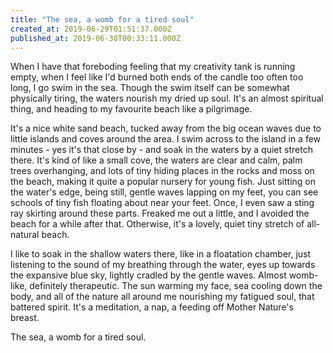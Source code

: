 ```yaml
---
title: "The sea, a womb for a tired soul"
created_at: 2019-06-29T01:51:37.000Z
published_at: 2019-06-30T00:33:11.000Z
---
```

When I have that foreboding feeling that my creativity tank is running empty, when I feel like I'd burned both ends of the candle too often too long, I go swim in the sea. Though the swim itself can be somewhat physically tiring, the waters nourish my dried up soul. It's an almost spiritual thing, and heading to my favourite beach like a pilgrimage. 

  

It's a nice white sand beach, tucked away from the big ocean waves due to little islands and coves around the area. I swim across to the island in a few minutes - yes it's that close by - and soak in the waters by a quiet stretch there. It's kind of like a small cove, the waters are clear and calm, palm trees overhanging, and lots of tiny hiding places in the rocks and moss on the beach, making it quite a popular nursery for young fish. Just sitting on the water's edge, being still, gentle waves lapping on my feet, you can see schools of tiny fish floating about near your feet. Once, I even saw a sting ray skirting around these parts. Freaked me out a little, and I avoided the beach for a while after that. Otherwise, it's a lovely, quiet tiny stretch of all-natural beach. 

  

I like to soak in the shallow waters there, like in a floatation chamber, just listening to the sound of my breathing through the water, eyes up towards the expansive blue sky, lightly cradled by the gentle waves. Almost womb-like, definitely therapeutic. The sun warming my face, sea cooling down the body, and all of the nature all around me nourishing my fatigued soul, that battered spirit. It's a meditation, a nap, a feeding off Mother Nature's breast. 

  

The sea, a womb for a tired soul.
